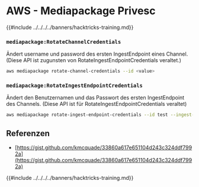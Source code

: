 # AWS - Mediapackage Privesc

{{#include ../../../../banners/hacktricks-training.md}}

### `mediapackage:RotateChannelCredentials`

Ändert username und password des ersten IngestEndpoint eines Channel. (Diese API ist zugunsten von RotateIngestEndpointCredentials veraltet.)
```bash
aws mediapackage rotate-channel-credentials --id <value>
```
### `mediapackage:RotateIngestEndpointCredentials`

Ändert den Benutzernamen und das Passwort des ersten IngestEndpoint des Channels. (Diese API ist für RotateIngestEndpointCredentials veraltet)
```bash
aws mediapackage rotate-ingest-endpoint-credentials --id test --ingest-endpoint-id 584797f1740548c389a273585dd22a63
```
## Referenzen

- [https://gist.github.com/kmcquade/33860a617e651104d243c324ddf7992a](https://gist.github.com/kmcquade/33860a617e651104d243c324ddf7992a)

{{#include ../../../../banners/hacktricks-training.md}}
